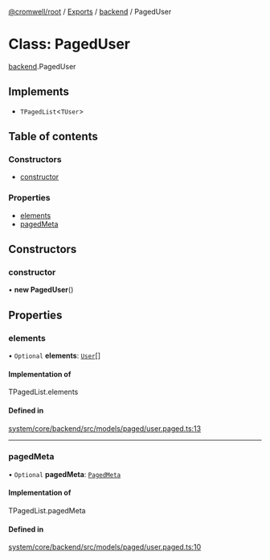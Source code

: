 [@cromwell/root](../README.md) / [Exports](../modules.md) / [backend](../modules/backend.md) / PagedUser

# Class: PagedUser

[backend](../modules/backend.md).PagedUser

## Implements

- `TPagedList`<`TUser`\>

## Table of contents

### Constructors

- [constructor](#constructor)

### Properties

- [elements](#elements)
- [pagedMeta](#pagedmeta)

## Constructors

### constructor

• **new PagedUser**()

## Properties

### elements

• `Optional` **elements**: [`User`](./backend.User.md)[]

#### Implementation of

TPagedList.elements

#### Defined in

[system/core/backend/src/models/paged/user.paged.ts:13](https://github.com/CromwellCMS/Cromwell/blob/master/system/core/backend/src/models/paged/user.paged.ts#L13)

___

### pagedMeta

• `Optional` **pagedMeta**: [`PagedMeta`](./backend.PagedMeta.md)

#### Implementation of

TPagedList.pagedMeta

#### Defined in

[system/core/backend/src/models/paged/user.paged.ts:10](https://github.com/CromwellCMS/Cromwell/blob/master/system/core/backend/src/models/paged/user.paged.ts#L10)
